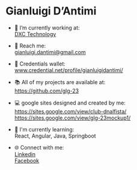 # **Gianluigi D’Antimi**


* 🏢 I’m currently working at:  
[DXC Technology](https://dxc.com/)

* 📧 Reach me:  
gianluigi.dantimi@gmail.com

* 📜 Credentials wallet:  
www.credential.net/profile/gianluigidantimi/

* 📚 All of my projects are available at:  
https://github.com/glg-23

* 💻 google sites designed and created by me:  
https://sites.google.com/view/club-dnalfista/  
https://sites.google.com/view/glg-23mockup1/

* 🌱 I'm currently learning:  
React, Angular, Java, Springboot


* 🌐 Connect with me:  
[Linkedin](https://www.linkedin.com/in/gianluigi-dantimi/)  
[Facebook](https://it-it.facebook.com/gianluigi.dantimi)




<!--
**glg-23/glg-23** is a ✨ _special_ ✨ repository because its `README.md` (this file) appears on your GitHub profile.
-->
